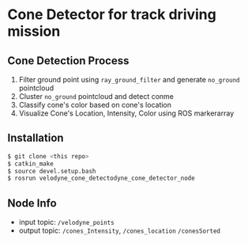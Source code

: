 # Cone Detector for track driving mission

## Cone Detection Process
1. Filter ground point using `ray_ground_filter` and generate `no_ground` pointcloud
2. Cluster `no_ground` pointcloud and detect conme
3. Classify cone's color based on cone's location
4. Visualize Cone's Location, Intensity, Color using ROS markerarray

## Installation
```sh
$ git clone <this repo>
$ catkin_make
$ source devel.setup.bash
$ rosrun velodyne_cone_detectodyne_cone_detector_node
```
## Node Info
- input topic: `/velodyne_points`
- output topic: `/cones_Intensity`, `/cones_location` `/conesSorted`
